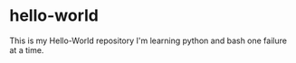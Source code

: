 # hello-world
This is my Hello-World repository
I'm learning python and bash one failure at a time.
